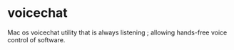 # voicechat
Mac os voicechat utility that is always listening ; allowing hands-free voice control of software.
